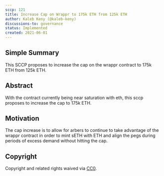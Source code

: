 ```yaml
---
sccp: 121
title: Increase Cap on Wrappr to 175k ETH from 125k ETH
author: Kaleb Keny (@kaleb-keny)
discussions-to: governance
status: Implemented
created: 2021-06-01
---
```


<!--You can leave these HTML comments in your merged SCCP and delete the visible duplicate text guides, they will not appear and may be helpful to refer to if you edit it again. This is the suggested template for new SCCPs. Note that an SCCP number will be assigned by an editor. When opening a pull request to submit your SCCP, please use an abbreviated title in the filename, `sccp-draft_title_abbrev.md`. The title should be 44 characters or less.-->

## Simple Summary

<!--"If you can't explain it simply, you don't understand it well enough." Provide a simplified and layman-accessible explanation of the SCCP.-->

This SCCP proposes to increase the cap on the wrappr contract to 175k ETH from 125k ETH.

## Abstract

<!--A short (~200 word) description of the variable change proposed.-->

With the contract currently being near saturation with eth, this sccp proposes to increase the cap to 175k ETH.

## Motivation

<!--The motivation is critical for SCCPs that want to update variables within Synthetix. It should clearly explain why the existing variable is not incentive aligned. SCCP submissions without sufficient motivation may be rejected outright.-->

The cap increase is to allow for arbers to continue to take advantage of the wrappr contract in order to mint sETH with ETH and align the pegs during periods of excess demand without hitting the cap.

## Copyright

Copyright and related rights waived via [CC0](https://creativecommons.org/publicdomain/zero/1.0/).
